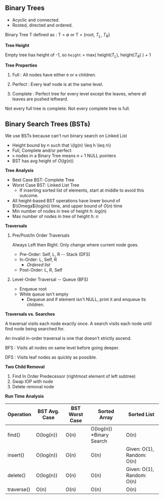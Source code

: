 ## Binary Trees

+ Acyclic and connected.
+ Rooted, directed and ordered.

Binary Tree T defined as
: T = $\emptyset$
	or T = {root, $T_{L}$, $T_{R}$}

**Tree Height**

Empty tree has height of -1, so `height` = max( height($T_{L}$), height($T_{R}$) ) + 1

**Tree Properties**

1. Full
: All nodes have either `0` or `m` children.

2. Perfect
: Every leaf node is at the same level.

3. Complete
: Perfect tree for every level except the leaves, where all leaves are pushed leftward.

Not every full tree is complete.
Not every complete tree is full.

## Binary Search Trees (BSTs)

We use BSTs because can't run binary search on Linked List

+ Height bound by n such that \\(lg(n) \leq h \leq n\\)
+ Full, Complete and/or perfect
+ `n` nodes in a Binary Tree means $n+1$ NULL pointers
+ BST has avg height of $O(lg(n))$

**Tree Analysis**

+ Best Case BST: Complete Tree
+ Worst Case BST: Linked List Tree
	- If inserting sorted list of elements, start at middle to avoid this outcome.
+ All height-based BST operations have lower bound of $\\Omega$(log(n)) time, and upper bound of $O(n)$ time
+ Min number of nodes in tree of height $h$: $log(n)$
+ Max number of nodes in tree of height $h$: $n$

**Traversals**

1. Pre/Post/In Order Traversals

	Always Left then Right. Only change where current node goes.

	+ Pre-Order: Self, L, R -- Stack (DFS)
	+ In-Order: L, Self, R
		- *Ordered list*
	+ Post-Order: L, R, Self

2. Level-Order Traversal -- Queue (BFS)

	+ Enqueue root
	+ While queue isn't empty
		- Dequeue and if element isn't NULL, print it and enqueue its children.

**Traversals vs. Searches**

A traversal visits each node exactly once.
A search visits each node until find node being searched for.

An invalid in-order traversal is one that doesn't strictly ascend.

BFS
: Visits all nodes on same level before going deeper.

DFS
: Visits leaf nodes as quickly as possible.

**Two Child Removal**

1. Find In Order Predecessor (rightmost element of left subtree)
2. Swap IOP with node
3. Delete removal node

**Run Time Analysis**

|     Operation     |  BST Avg. Case     |   BST Worst Case    |  Sorted Array  | Sorted List |
|       ----       |     ----              |    ----      |   ----         |    ----      |
|   find()         |  O(log(n))          |      O(n)     | O(log(n)) *Binary Search    |     O(n)      |
|   insert()       |  O(log(n))           | O(n)   | O(n)    |     Given: O(1), Random: O(n)      |
|   delete()       |  O(log(n))            | O(n)  | O(n)    |     Given: O(1), Random: O(n)    |
|   traverse()     |  O(n)            | O(n)  | O(n)    |     O(n)    |